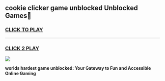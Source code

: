 
## cookie clicker game unblocked Unblocked Games👋
<h3>
<a href="https://premium.freeplayer.one?title=cookie_clicker_game_unblocked&ref=16F">CLICK TO PLAY</a></h3>
<hr>

<h3>
<a href="https://premium.freeplayer.one?title=cookie_clicker_game_unblocked&ref=16F">CLICK 2 PLAY</a>
  
</h3>

<a href="https://premium.freeplayer.one?title=cookie_clicker_game_unblocked&ref=16F/"><img src="https://clearcache.store/games.png"></a>


**worlds hardest game unblocked: Your Gateway to Fun and Accessible Online Gaming**

